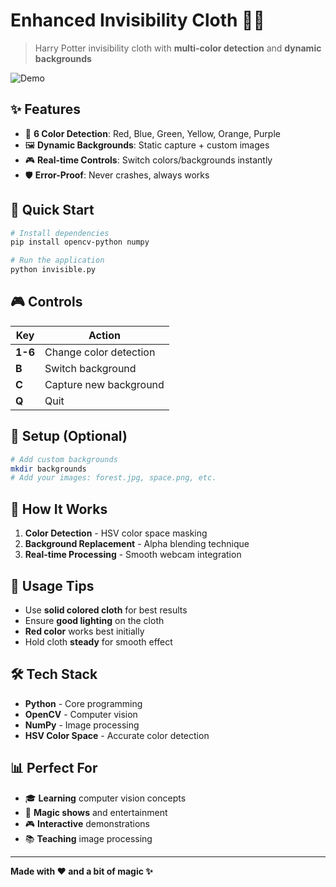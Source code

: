 # Enhanced Invisibility Cloth 🧙‍♂️

> Harry Potter invisibility cloth with **multi-color detection** and **dynamic backgrounds**

![Demo](https://imgur.com/rPWfhz1.jpg)

## ✨ Features

- 🎨 **6 Color Detection**: Red, Blue, Green, Yellow, Orange, Purple
- 🖼️ **Dynamic Backgrounds**: Static capture + custom images  
- 🎮 **Real-time Controls**: Switch colors/backgrounds instantly
- 🛡️ **Error-Proof**: Never crashes, always works

## 🚀 Quick Start

```bash
# Install dependencies
pip install opencv-python numpy

# Run the application
python invisible.py
```

## 🎮 Controls

| Key | Action |
|-----|--------|
| **1-6** | Change color detection |
| **B** | Switch background |
| **C** | Capture new background |
| **Q** | Quit |

## 📁 Setup (Optional)

```bash
# Add custom backgrounds
mkdir backgrounds
# Add your images: forest.jpg, space.png, etc.
```

## 🔧 How It Works

1. **Color Detection** - HSV color space masking
2. **Background Replacement** - Alpha blending technique
3. **Real-time Processing** - Smooth webcam integration

## 🎯 Usage Tips

- Use **solid colored cloth** for best results
- Ensure **good lighting** on the cloth
- **Red color** works best initially
- Hold cloth **steady** for smooth effect

## 🛠️ Tech Stack

- **Python** - Core programming
- **OpenCV** - Computer vision
- **NumPy** - Image processing
- **HSV Color Space** - Accurate color detection

## 📊 Perfect For

- 🎓 **Learning** computer vision concepts
- 🎪 **Magic shows** and entertainment  
- 🎮 **Interactive** demonstrations
- 📚 **Teaching** image processing

---

**Made with ❤️ and a bit of magic ✨**
